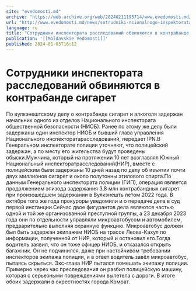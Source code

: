 ```yaml
---
site: "evedomosti.md"
archive: "https://web.archive.org/web/20240211195714/www.evedomosti.md/news/sotrudniki-ncionalnogo-inspektorata-rassledovanij-obvinyayut"
url: "http://www.evedomosti.md/news/sotrudniki-ncionalnogo-inspektorata-rassledovanij-obvinyayut"
language: ru
title: "Сотрудники инспектората расследований обвиняются в контрабанде сигарет"
publication: '[[Moldavskie Vedomosti]]'
published: 2024-01-03T16:12
---
```


# Сотрудники инспектората расследований обвиняются в контрабанде сигарет

По вулкэнештскому делу о контрабанде сигарет и алкоголя задержан начальник одного из отделов Национального инспектората общественной безопасности (НИОБ). Ранее по этому же делу были задержаны один инспектор НИОБ и бывший глава управления Национального инспекторатарасследований, передает IPN.В Генеральном инспекторате полиции уточняют, что полицейский задержан, а по месту его жительства будут проведены обыски.Мужчина, который на протяжении 10 лет возглавлял Южный Национальный инспекторатрасследований(НИР), вместе с полицейским были задержаны 10 дней назад по делу об изъятии почти двух миллионов сигарет и около полутонны этилового спирта.По данным Генерального инспектората полиции (ГИП), операция является продолжением эпизода задержания 3,8 млн контрабандных сигарет при произошедшем задержании в Вулкэнешть летом 2022 года. В октябре того же года прокуроры уведомили и о передаче дела в суд первой инстанции.Сейчас двое фигурантов дела являются частью одной и той же организованной преступной группы, а 23 декабря 2023 года они по отдельности управляли микроавтобусом и автомобилем, предварительно выполняя охранную функцию. Микроавтобус должен был быть задержан экипажем НИОБ на трассе Леова-Кахул по информации, полученной от НИР, который и остановил его.Тогда водитель заявил, что он тоже офицер НИОБ, и отказался открыть багажник. Он не подчинился, даже при настойчивом требовании инспекторов экипажа полиции, и в ответ водитель завёл микроавтобус, пытаясь скрыться. Экс-глава НИР пытался помешать экипажу полиции. Примерно через час преследования он разбил полицейскую машину, которая с серьезными повреждениями вылетела с дороги. В итоге обоих задержали в окрестностях города Комрат.